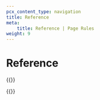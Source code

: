 ```yaml
---
pcx_content_type: navigation
title: Reference
meta:
    title: Reference | Page Rules
weight: 9
---
```


# Reference

{{<directory-listing>}}

{{<render file="_page-rules-migration.md">}}